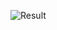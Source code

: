 
![Result](https://github.com/timurlen44/RaspberryPI-Arduino-ESP32-PROJECTS-/assets/76009919/dd2583c1-7c3a-43d4-aa39-a624b05c4460)
